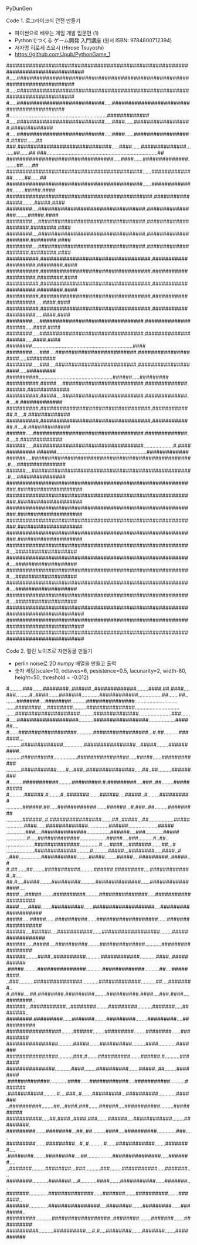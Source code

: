 PyDunGen

Code 1. 로그라이크식 던전 만들기
- 파이썬으로 배우는 게임 개발 입문편 (1)
- Pythonでつくる ゲーム開発 入門講座 (원서 ISBN: 9784800712394)
- 저자명 히로세 츠요시 (Hirose Tsuyoshi)
- https://github.com/Jpub/PythonGame_1

################################################################################
#.....##########################################################################
#.....##########################################################################
#.....###########################.....##########################################
#..................................................................#############
#.....###########################.....####......##################.#############
#.....###########################.....####......##################.#####......##
###.#############################.....####......##############........##......##
###...........................................................................##
#################################.....####......##############........##......##
##########################################......##############........##......##
##########################################......##############........#####.####
#############################################.################........#####.####
########....#################################.################........#####.####
########....#################################.####################.########.####
########....#################################.####################.########.####
########....#################################.####################.########.####
##########.##################################.####################.########.####
##########.##################################.####################.########.####
##########.##################################.####################.########.####
##########.##################################.####################.....####.####
##########.##################################.####################.....####.####
########.....################################.####################.....####.####
########.....################################.####################.....####.####
########....................................................................####
########.....###....#########################.####################.....#########
########.....###....#########################.####################.....#########
##########..................................................######.....#########
##########.#####....#########################.#############.######.#############
##########.#####....#########################.#############.#....#.#############
##########.##################################.#############.#....#.#############
##########.##################################.#############.#....#.#############
######.....##################################.#############.#....#.#############
######.....##################################....................#.#############
######.............................................................#############
######....#################################################.#....###############
######....#################################################.#....###############
###########################################################.####################
###########################################################.####################
###########################################################.####################
###########################################################.####################
###########################################################.####################
#########################################################....###################
#########################################################....###################
#########################################################....###################
#########################################################....###################
#########################################################....###################
################################################################################
################################################################################
################################################################################

Code 2. 펄린 노이즈로 자연동굴 만들기
- perlin noise로 2D numpy 배열을 만들고 출력
- 숫자 세팅(scale=10, octaves=6, pesistence=0.5, lacunarity=2, width-80, height=50, threshold = -0.012)
  
#.........###.......########..######..#############........####.##.####....###..
......#..####.......#######............############................##.......##..
.......#######....########..........###############.............................
......########....########.........###############..............................
......####################.........##############......................###......
#.....###################..........#################..................######....
#......##################...........#################...#.##..........#######...
..........#############..............################...#####........##########.
..........##########................################.....#####......############
..........###########......#...###..###############.....##..##.........#########
#.........###########.........#########.#.#########....###..##........##########
#..........######.#........#..#######.......######....#####..#........##########
...........######.##.....############.......######...#.###..##.........#########
...........######..#.################.......##..#####...##.................#####
............####......#############..............######....................#####
.............###....##############................######....###............#####
..............#.....#############..................#####....###..........#..##..
...................##############.............#.....####....#######.......##...#
...................#############.........#..........#####...########.....####..#
..###...............###########........#####........#####....#########..#####..#
#.##......##........###########.........######.#########....#############..#....
##.#....#####........#########..........##############......################....
####....#####........##########.........###############.....####################
####......####.......##########......###################....####################
#####.....#####......##########......###################......##################
######....######....###########......##################........#################
######.....#####....##########........##############...........#################
######........####..##########..........############...........####..###########
.#####.........###############...........#############..........##....#########.
..###..........###############...........#############..........##....########..
#.####....##.########.#########........##########.####....###.####....########..
######...###########...########........#########..........#######.....########..
########.#########......#######........#########........#########....###########
#################........######........#########........########......##########
################..........#####.......##########.........####............#######
################..........###.#.......##########.......######.#..........#######
###############...........####........##########.......#####..##........########
.#############............####......############....###########..........#######
.###########.........#....###..#.......#########...##########............#######
..##########........##...####.###.......######....###########.........##########
###########.....##.####..####.###.......######....############........#########.
#########.......########...##..##.........####....##########.............###....
#########.......#########...#..#..........#......############.......########....
.########........#########....##.................###############.....#######....
..#######.........########...###..........###........###########.....#######....
########...........#######....#...........####.......###########......#######...
#######.............##############......#######.......##########.......#######..
#######.............################....########.......#########......########..
#########...........##################..########........#######.......##########
##########..........##########....#.#....########.......#######.......##########

